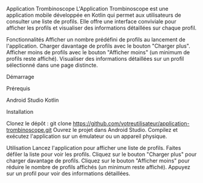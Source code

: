 Application Trombinoscope
L'Application Trombinoscope est une application mobile développée en Kotlin qui permet aux utilisateurs de consulter une liste de profils. Elle offre une interface conviviale pour afficher les profils et visualiser des informations détaillées sur chaque profil.

Fonctionnalités
Afficher un nombre prédéfini de profils au lancement de l'application.
Charger davantage de profils avec le bouton "Charger plus".
Afficher moins de profils avec le bouton "Afficher moins" (un minimum de profils reste affiché).
Visualiser des informations détaillées sur un profil sélectionné dans une page distincte.

Démarrage

Prérequis

Android Studio
Kotlin

Installation

Clonez le dépôt : git clone https://github.com/votreutilisateur/application-trombinoscope.git
Ouvrez le projet dans Android Studio.
Compilez et exécutez l'application sur un émulateur ou un appareil physique.

Utilisation
Lancez l'application pour afficher une liste de profils.
Faites défiler la liste pour voir les profils.
Cliquez sur le bouton "Charger plus" pour charger davantage de profils.
Cliquez sur le bouton "Afficher moins" pour réduire le nombre de profils affichés (un minimum reste affiché).
Appuyez sur un profil pour voir des informations détaillées.


